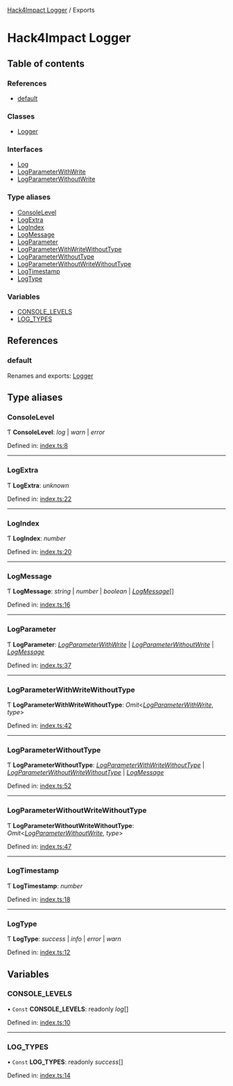 [Hack4Impact Logger](https://github.com/hack4impact/logger/tree/main/docs/README.md) / Exports

# Hack4Impact Logger

## Table of contents

### References

- [default](https://github.com/hack4impact/logger/tree/main/docs/modules.md#default)

### Classes

- [Logger](https://github.com/hack4impact/logger/tree/main/docs/classes/logger.md)

### Interfaces

- [Log](https://github.com/hack4impact/logger/tree/main/docs/interfaces/log.md)
- [LogParameterWithWrite](https://github.com/hack4impact/logger/tree/main/docs/interfaces/logparameterwithwrite.md)
- [LogParameterWithoutWrite](https://github.com/hack4impact/logger/tree/main/docs/interfaces/logparameterwithoutwrite.md)

### Type aliases

- [ConsoleLevel](https://github.com/hack4impact/logger/tree/main/docs/modules.md#consolelevel)
- [LogExtra](https://github.com/hack4impact/logger/tree/main/docs/modules.md#logextra)
- [LogIndex](https://github.com/hack4impact/logger/tree/main/docs/modules.md#logindex)
- [LogMessage](https://github.com/hack4impact/logger/tree/main/docs/modules.md#logmessage)
- [LogParameter](https://github.com/hack4impact/logger/tree/main/docs/modules.md#logparameter)
- [LogParameterWithWriteWithoutType](https://github.com/hack4impact/logger/tree/main/docs/modules.md#logparameterwithwritewithouttype)
- [LogParameterWithoutType](https://github.com/hack4impact/logger/tree/main/docs/modules.md#logparameterwithouttype)
- [LogParameterWithoutWriteWithoutType](https://github.com/hack4impact/logger/tree/main/docs/modules.md#logparameterwithoutwritewithouttype)
- [LogTimestamp](https://github.com/hack4impact/logger/tree/main/docs/modules.md#logtimestamp)
- [LogType](https://github.com/hack4impact/logger/tree/main/docs/modules.md#logtype)

### Variables

- [CONSOLE_LEVELS](https://github.com/hack4impact/logger/tree/main/docs/modules.md#console_levels)
- [LOG_TYPES](https://github.com/hack4impact/logger/tree/main/docs/modules.md#log_types)

## References

### default

Renames and exports: [Logger](https://github.com/hack4impact/logger/tree/main/docs/classes/logger.md)

## Type aliases

### ConsoleLevel

Ƭ **ConsoleLevel**: _log_ \| _warn_ \| _error_

Defined in: [index.ts:8](https://github.com/hack4impact/logger/blob/0c5c8a1/src/index.ts#L8)

---

### LogExtra

Ƭ **LogExtra**: _unknown_

Defined in: [index.ts:22](https://github.com/hack4impact/logger/blob/0c5c8a1/src/index.ts#L22)

---

### LogIndex

Ƭ **LogIndex**: _number_

Defined in: [index.ts:20](https://github.com/hack4impact/logger/blob/0c5c8a1/src/index.ts#L20)

---

### LogMessage

Ƭ **LogMessage**: _string_ \| _number_ \| _boolean_ \| [_LogMessage_](https://github.com/hack4impact/logger/tree/main/docs/modules.md#logmessage)[]

Defined in: [index.ts:16](https://github.com/hack4impact/logger/blob/0c5c8a1/src/index.ts#L16)

---

### LogParameter

Ƭ **LogParameter**: [_LogParameterWithWrite_](https://github.com/hack4impact/logger/tree/main/docs/interfaces/logparameterwithwrite.md) \| [_LogParameterWithoutWrite_](https://github.com/hack4impact/logger/tree/main/docs/interfaces/logparameterwithoutwrite.md) \| [_LogMessage_](https://github.com/hack4impact/logger/tree/main/docs/modules.md#logmessage)

Defined in: [index.ts:37](https://github.com/hack4impact/logger/blob/0c5c8a1/src/index.ts#L37)

---

### LogParameterWithWriteWithoutType

Ƭ **LogParameterWithWriteWithoutType**: _Omit_<[_LogParameterWithWrite_](https://github.com/hack4impact/logger/tree/main/docs/interfaces/logparameterwithwrite.md), _type_\>

Defined in: [index.ts:42](https://github.com/hack4impact/logger/blob/0c5c8a1/src/index.ts#L42)

---

### LogParameterWithoutType

Ƭ **LogParameterWithoutType**: [_LogParameterWithWriteWithoutType_](https://github.com/hack4impact/logger/tree/main/docs/modules.md#logparameterwithwritewithouttype) \| [_LogParameterWithoutWriteWithoutType_](https://github.com/hack4impact/logger/tree/main/docs/modules.md#logparameterwithoutwritewithouttype) \| [_LogMessage_](https://github.com/hack4impact/logger/tree/main/docs/modules.md#logmessage)

Defined in: [index.ts:52](https://github.com/hack4impact/logger/blob/0c5c8a1/src/index.ts#L52)

---

### LogParameterWithoutWriteWithoutType

Ƭ **LogParameterWithoutWriteWithoutType**: _Omit_<[_LogParameterWithoutWrite_](https://github.com/hack4impact/logger/tree/main/docs/interfaces/logparameterwithoutwrite.md), _type_\>

Defined in: [index.ts:47](https://github.com/hack4impact/logger/blob/0c5c8a1/src/index.ts#L47)

---

### LogTimestamp

Ƭ **LogTimestamp**: _number_

Defined in: [index.ts:18](https://github.com/hack4impact/logger/blob/0c5c8a1/src/index.ts#L18)

---

### LogType

Ƭ **LogType**: _success_ \| _info_ \| _error_ \| _warn_

Defined in: [index.ts:12](https://github.com/hack4impact/logger/blob/0c5c8a1/src/index.ts#L12)

## Variables

### CONSOLE_LEVELS

• `Const` **CONSOLE_LEVELS**: readonly _log_[]

Defined in: [index.ts:10](https://github.com/hack4impact/logger/blob/0c5c8a1/src/index.ts#L10)

---

### LOG_TYPES

• `Const` **LOG_TYPES**: readonly _success_[]

Defined in: [index.ts:14](https://github.com/hack4impact/logger/blob/0c5c8a1/src/index.ts#L14)
